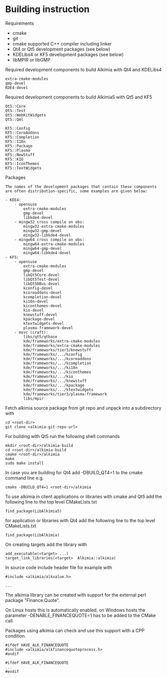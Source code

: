 # Building instruction

Requirements
* cmake
* git
* cmake supported C++ compiler including linker
* Qt4 or Qt5 development packages (see below)
* KDELibs4 or KF5 development packages (see below)
* libMPIR or libGMP



Required development components to build Alkimia with Qt4 and KDELibs4

    extra-cmake-modules
    gmp-devel
    KDE4-devel

Required development components to build Alkimia5 with Qt5 and KF5

    Qt5::Core
    Qt5::Test
    Qt5::WebKitWidgets
    Qt5::Qml

    KF5::Config
    KF5::CoreAddons
    KF5::Completion
    KF5::I18n
    KF5::Package
    KF5::Plasma
    KF5::NewStuff
    KF5::KIO
    KF5::IconThemes
    KF5::TextWidgets

Packages

    The names of the development packages that contain these components
    are often distribution-specific, some examples are given below:

    - KDE4:
        - opensuse
            extra-cmake-modules
            gmp-devel
            libkde4-devel
        - mingw32 cross compile on obs:
            mingw32-extra-cmake-modules
            mingw32-gmp-devel
            mingw32-libkde4-devel
        - mingw64 cross compile on obs:
            mingw64-extra-cmake-modules
            mingw64-gmp-devel
            mingw64-libkde4-devel
    - KF5:
        - opensuse
            extra-cmake-modules
            gmp-devel
            libQt5Core-devel
            libQt5Test-devel
            libQt5DBus-devel
            kconfig-devel
            kcoreaddons-devel
            kcompletion-devel
            ki18n-devel
            kiconthemes-devel
            kio-devel
            knewstuff-devel
            kpackage-devel
            ktextwidgets-devel
            plasma-framework-devel
        - msvc (craft):
            libs/qt5/qtbase
            kde/frameworks/extra-cmake-modules
            kde/frameworks/extra-cmake-modules
            kde/frameworks/tier3/knewstuff
            kde/frameworks/.../kconfig
            kde/frameworks/.../kcoreaddons
            kde/frameworks/.../kcompletion
            kde/frameworks/.../ki18n
            kde/frameworks/.../kiconthemes
            kde/frameworks/.../kio
            kde/frameworks/.../knewstuff
            kde/frameworks/.../kpackage
            kde/frameworks/.../ktextwidgets
            kde/frameworks/tier3/plasma-framework
            libs/mpir


Fetch alkimia source package from git repo and unpack into a subdirectory with

    cd <root-dir>
    git clone <alkimia-git-repo-url>


For building with Qt5 run the following shell commands

    mkdir <root-dir>/alkimia-build
    cd <root-dir>/alkimia-build
    cmake <root-dir>/alkimia
    make
    sudo make install


In case you are building for Qt4 add -DBUILD_QT4=1 to the cmake command line e.g.

    cmake -DBUILD_QT4=1 <root-dir>/alkimia


To use alkimia in client applications or libraries with cmake and Qt5 add the following line to the top level CMakeLists.txt

    find_package(LibAlkimia5)


for application or libraries with Qt4 add the following line to the top level CMakeLists.txt

    find_package(LibAlkimia)


On creating targets add the library with

    add_executable(<target> ...)
    target_link_libraries(<target>  Alkimia::alkimia)


In source code include header file for example with

    #include <alkimia/alkvalue.h>

    ...

The alkimia library can be created with support for the external perl package "Finance:Quote".

On Linux hosts this is automatically enabled, on Windows hosts the parameter -DENABLE_FINANCEQUOTE=1 has to be added to the CMake call.

Packages using alkimia can check and use this support with a CPP condition.

    #ifdef HAVE_ALK_FINANCEQUOTE
    #include <alkimia/alkfinancequoteprocess.h>
    #endif

    #ifdef HAVE_ALK_FINANCEQUOTE
    ...
    #endif
